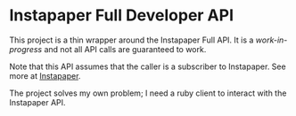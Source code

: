 # Instapaper Full Developer API

This project is a thin wrapper around the Instapaper Full API. It is a _work-in-progress_ and not all API calls are guaranteed to work.

Note that this API assumes that the caller is a subscriber to Instapaper. See more at [Instapaper](http://www.instapaper.com/api/full).

The project solves my own problem; I need a ruby client to interact with the Instapaper API.